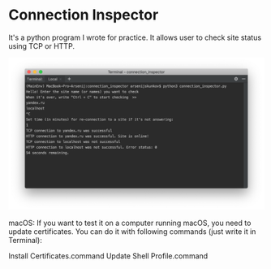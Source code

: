 # Connection Inspector
It's a python program I wrote for practice. It allows user to check site status using TCP or HTTP.

<img src="screenshot.png" width="846">

macOS: If you want to test it on a computer running macOS, you need to update certificates. 
You can do it with following commands (just write it in Terminal):

Install Certificates.command
Update Shell Profile.command 
